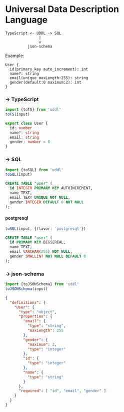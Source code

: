 # Universal Data Description Language

```
TypeScript <- UDDL -> SQL
               |
               v
          json-schema
```

Example:

```
User {
  id(primary_key auto_increment): int
  name?: string
  email(unique maxLength:255): string
  gender(default:0 maximum:2): int
}
```

### -> TypeScript

```ts
import {toTS} from 'uddl'
toTS(input)
```
```ts
export class User {
  id: number
  name?: string
  email: string
  gender: number = 0
}
```

### -> SQL

```ts
import {toSQL} from 'uddl'
toSQL(input)
```

```sql
CREATE TABLE "user" (
  id INTEGER PRIMARY KEY AUTOINCREMENT,
  name TEXT,
  email TEXT UNIQUE NOT NULL,
  gender INTEGER DEFAULT 0 NOT NULL
);
```

#### postgresql

```ts
toSQL(input, {flavor: 'postgresql'})
```

```sql
CREATE TABLE "user" (
  id PRIMARY KEY BIGSERIAL,
  name TEXT,
  email VARCHAR(255) NOT NULL,
  gender SMALLINT NOT NULL DEFAULT 0
);
```

### -> json-schema

```ts
import {toJSONSchema} from 'uddl'
toJSONSchema(input)
```

```json
{
  "definitions": {
    "User": {
      "type": "object",
      "properties": {
        "email": {
          "type": "string",
          "maxLength": 255
        },
        "gender": {
          "maximum": 2,
          "type": "integer"
        },
        "id": {
          "type": "integer"
        },
        "name": {
          "type": "string"
        }
      },
      "required": [ "id", "email", "gender" ]
    }
  }
}
```
